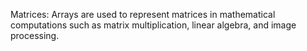 Matrices: Arrays are used to represent matrices in mathematical computations such as matrix multiplication, linear algebra, and image processing.
